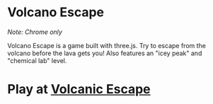 # Volcano Escape

*Note: Chrome only*

Volcano Escape is a game built with three.js. Try to escape from the volcano before the lava gets you! Also features an "icey peak" and "chemical lab" level.

# Play at [Volcanic Escape](https://exp.3dvisions.xyz/VolcanoEsc/)